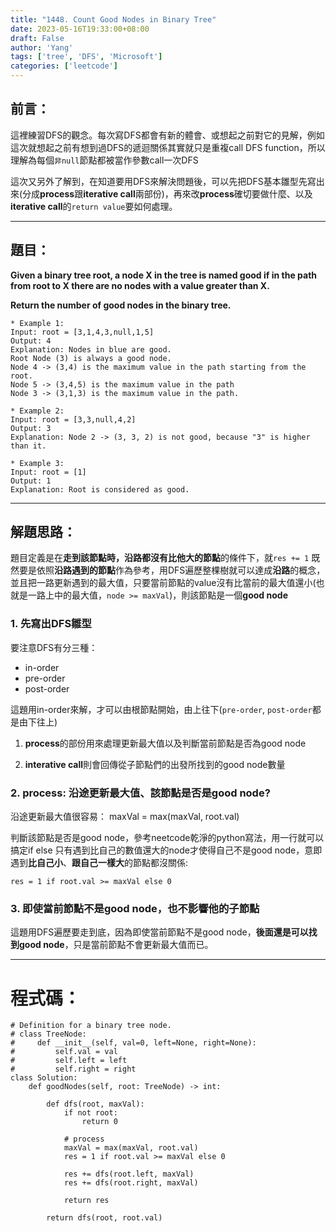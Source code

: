 ```yaml
---
title: "1448. Count Good Nodes in Binary Tree"
date: 2023-05-16T19:33:00+08:00
draft: False
author: 'Yang'
tags: ['tree', 'DFS', 'Microsoft']
categories: ['leetcode']
---
```

## 前言：
這裡練習DFS的觀念。每次寫DFS都會有新的體會、或想起之前對它的見解，例如這次就想起之前有想到過DFS的遞迴關係其實就只是重複call DFS function，所以理解為每個`非null`節點都被當作參數call一次DFS

這次又另外了解到，在知道要用DFS來解決問題後，可以先把DFS基本雛型先寫出來(分成**process**跟**iterative call**兩部份)，再來改**process**確切要做什麼、以及**iterative call**的`return value`要如何處理。

---

## 題目：

**Given a binary tree root, a node X in the tree is named good if in the path from root to X there are no nodes with a value greater than X.**

**Return the number of good nodes in the binary tree.**


```
* Example 1:
Input: root = [3,1,4,3,null,1,5]
Output: 4
Explanation: Nodes in blue are good.
Root Node (3) is always a good node.
Node 4 -> (3,4) is the maximum value in the path starting from the root.
Node 5 -> (3,4,5) is the maximum value in the path
Node 3 -> (3,1,3) is the maximum value in the path.

* Example 2:
Input: root = [3,3,null,4,2]
Output: 3
Explanation: Node 2 -> (3, 3, 2) is not good, because "3" is higher than it.

* Example 3:
Input: root = [1]
Output: 1
Explanation: Root is considered as good.
```

---

## 解題思路：
題目定義是在**走到該節點時，沿路都沒有比他大的節點**的條件下，就`res += 1`
既然要是依照**沿路遇到的節點**作為參考，用DFS遍歷整棵樹就可以達成**沿路**的概念，並且把一路更新遇到的最大值，只要當前節點的value沒有比當前的最大值還小(也就是一路上中的最大值，`node >= maxVal`)，則該節點是一個**good node**


### 1. 先寫出DFS雛型

要注意DFS有分三種：
- in-order
- pre-order
- post-order

這題用in-order來解，才可以由根節點開始，由上往下(`pre-order`, `post-order`都是由下往上)

1. **process**的部份用來處理更新最大值以及判斷當前節點是否為good node

2. **interative call**則會回傳從子節點們的出發所找到的good node數量

### 2. process: 沿途更新最大值、該節點是否是good node?
沿途更新最大值很容易：
maxVal = max(maxVal, root.val)

判斷該節點是否是good node，參考neetcode乾淨的python寫法，用一行就可以搞定if else
只有遇到比自己的數值還大的node才使得自己不是good node，意即遇到**比自己小**、**跟自己一樣大**的節點都沒關係:
```
res = 1 if root.val >= maxVal else 0 
```
### 3. 即使當前節點不是good node，也不影響他的子節點
這題用DFS遍歷要走到底，因為即使當前節點不是good node，**後面還是可以找到good node**，只是當前節點不會更新最大值而已。


---

# 程式碼：

```
# Definition for a binary tree node.
# class TreeNode:
#     def __init__(self, val=0, left=None, right=None):
#         self.val = val
#         self.left = left
#         self.right = right
class Solution:
    def goodNodes(self, root: TreeNode) -> int:

        def dfs(root, maxVal):
            if not root:
                return 0

            # process
            maxVal = max(maxVal, root.val)
            res = 1 if root.val >= maxVal else 0    
            
            res += dfs(root.left, maxVal)
            res += dfs(root.right, maxVal)

            return res
        
        return dfs(root, root.val) 
    
```
